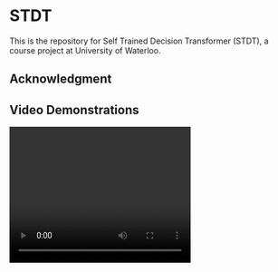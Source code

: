 # STDT
This is the repository for Self Trained Decision Transformer (STDT), a course project at University of Waterloo.

## Acknowledgment

## Video Demonstrations


<video width="320" height="240" controls>
  <source src="Highway-env-success.mp4" type="video/mp4">
</video>